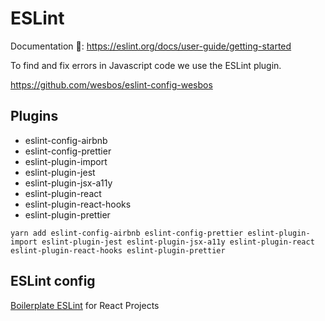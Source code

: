 # ESLint

Documentation 🔗: https://eslint.org/docs/user-guide/getting-started

To find and fix errors in Javascript code we use the ESLint plugin.

https://github.com/wesbos/eslint-config-wesbos

## Plugins

- eslint-config-airbnb
- eslint-config-prettier
- eslint-plugin-import
- eslint-plugin-jest
- eslint-plugin-jsx-a11y
- eslint-plugin-react
- eslint-plugin-react-hooks
- eslint-plugin-prettier

```
yarn add eslint-config-airbnb eslint-config-prettier eslint-plugin-import eslint-plugin-jest eslint-plugin-jsx-a11y eslint-plugin-react eslint-plugin-react-hooks eslint-plugin-prettier
```

## ESLint config

[Boilerplate ESLint](/.eslintrc) for React Projects
